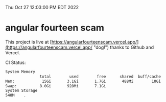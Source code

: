 Thu Oct 27 12:03:00 PM EDT 2022

# angular fourteen scam


This project is live at [https://angularfourteenscam.vercel.app/](https://angularfourteenscam.vercel.app/ "dog!") thanks to Github and Vercel.

CI Status: 

```bash
System Memory
               total        used        free      shared  buff/cache   available
Mem:            15Gi       3.1Gi       1.7Gi       488Mi        10Gi        11Gi
Swap:          8.0Gi       928Mi       7.1Gi
System Storage
548M	.
